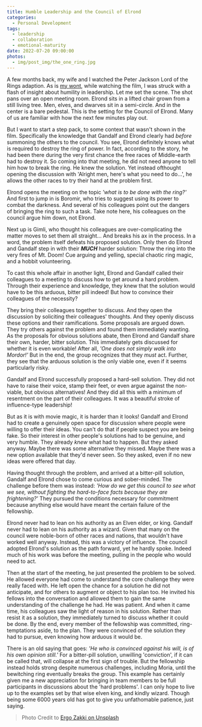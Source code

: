 ```yaml
---
title: Humble Leadership and the Council of Elrond
categories:
  - Personal Development
tags:
  - leadership
  - collaboration
  - emotional-maturity
date: 2022-07-20 09:00:00
photos:
  - img/post_img/the_one_ring.jpg
---
```


A few months back, my wife and I watched the Peter Jackson Lord of the Rings adaption. As is [my wont](/blog/mercy-in-leadership/), while watching the film, I was struck with a flash of insight about humility in leadership.  Let me set the scene. The shot pans over an open meeting room. Elrond sits in a lifted chair grown from a still living tree. Men, elves, and dwarves sit in a semi-circle.  And in the center is a bare pedestal. This is the setting for the Council of Elrond. Many of us are familiar with how the next few minutes play out. 

But I want to start a step pack, to some context that wasn't shown in the film. Specifically the knowledge that Gandalf and Elrond clearly had _before_ summoning the others to the council. You see, Elrond definitely knows what is required to destroy the ring of power. In fact, according to the story, he had been there during the very first chance the free races of Middle-earth had to destroy it. So coming into that meeting, he did not need anyone to tell him how to break the ring. He knew the solution. Yet instead ofthought opening the discussion with 'Alright men, here's what you need to do...', he allows the other races to try their hand at the problem first.

Elrond opens the meeting on the topic _'what is to be done with the ring?'_ And first to jump in is Boromir, who tries to suggest using its power to combat the darkness. And several of his colleagues point out the dangers of bringing the ring to such a task. Take note here, his colleagues on the council argue him down, not Elrond. 

Next up is Gimli, who thought his colleagues are over-complicating the matter moves to set them all straight... And breaks his ax in the process. In a word, the problem itself defeats his proposed solution. Only then do Elrond and Gandalf step in with their **_MUCH_** harder solution: Throw the ring into the very fires of Mt. Doom! Cue arguing and yelling, special chaotic ring magic, and a hobbit volunteering.

To cast this whole affair in another light, Elrond and Gandalf called their colleagues to a meeting to discuss how to get around a hard problem. Through their experience and knowledge, they knew that the solution would have to be this arduous, bitter pill indeed! But how to convince their colleagues of the necessity?

They bring their colleagues together to discuss. And they open the discussion by soliciting their colleagues' thoughts. And they openly discuss these options and their ramifications. Some proposals are argued down. They try others against the problem and found them immediately wanting. As the proposals for obvious solutions abate, then Elrond and Gandalf share their own, harder, bitter solution. This immediately gets discussed for whether it is even workable! After all, _'One does not simply walk into Mordor!'_ But in the end, the group recognizes that they _must_ act. Further, they see that the arduous solution is the only viable one, even if it seems particularly risky.

Gandalf and Elrond successfully proposed a hard-sell solution. They did not have to raise their voice, stamp their feet, or even argue against the non-viable, but obvious alternatives!  And they did all this with a minimum of resentment on the part of their colleagues. It was a beautiful stroke of influence-type leadership! 

But as it is with movie magic, it is harder than it looks! Gandalf and Elrond had to create a genuinely open space for discussion where people were willing to offer their ideas. You can't do that if people suspect you are being fake. So their interest in other people's solutions had to be genuine, and very humble. They already _knew_ what had to happen. But they asked anyway. Maybe there was some alternative they missed. Maybe there was a new option available that they'd never seen. So they asked, even if no new ideas were offered that day. 

Having thought through the problem, and arrived at a bitter-pill solution, Gandalf and Elrond chose to come curious and sober-minded. The challenge before them was instead: _'How do we get this council to see what we see, without fighting the hard-to-face facts because they are frightening?'_ They pursued the conditions necessary for commitment because anything else would have meant the certain failure of the fellowship.

Elrond never had to lean on his authority as an Elven elder, or king. Gandalf never had to lean on his authority as a wizard. Given that many on the council were noble-born of other races and nations, that wouldn't have worked well anyway. Instead, this was a victory of influence. The council adopted Elrond's solution as the path forward, yet he hardly spoke. Indeed much of his work was before the meeting, pulling in the people who would need to act. 

Then at the start of the meeting, he just presented the problem to be solved. He allowed everyone had come to understand the core challenge they were really faced with. He left open the chance for a solution he did not anticipate, and for others to augment or object to his plan too. He invited his fellows into the conversation and allowed them to gain the same understanding of the challenge he had. He was patient. And when it came time, his colleagues saw the light of reason in his solution. Rather than resist it as a solution, they immediately turned to discuss whether it could be done. By the end, every member of the fellowship was committed, ring-temptations aside, to the plan. They were convinced of the solution they had to pursue, even knowing how arduous it would be. 

There is an old saying that goes: _'He who is convinced against his will, is of his own opinion still.'_  For a bitter-pill solution, unwilling 'conviction', if it can be called that, will collapse at the first sign of trouble. But the fellowship instead holds strong despite numerous challenges, including Moria, until the bewitching ring eventually breaks the group. This example has certainly given me a new appreciation for bringing in team members to be full participants in discussions about the 'hard problems'. I can only hope to live up to the examples set by that wise elven king, and kindly wizard. Though being some 6000 years old has got to give you unfathomable patience, just saying.

> Photo Credit to [Ergo Zakki on Unsplash](https://unsplash.com/photos/QjLE11j5FT8)